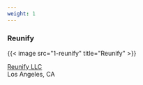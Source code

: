 ```yaml
---
weight: 1
---
```


### Reunify

{{< image src="1-reunify" title="Reunify" >}}

[Reunify LLC](https://www.reunify.com/)
<br/>
Los Angeles, CA
